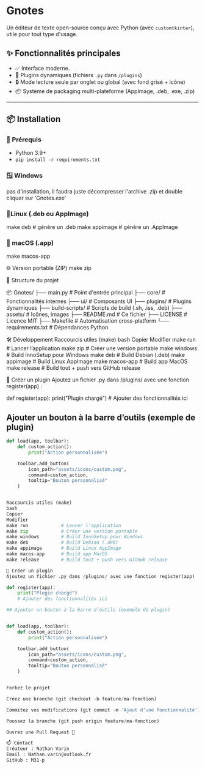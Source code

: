 # Gnotes

Un éditeur de texte open-source conçu avec Python (avec `customtkinter`), utile pour tout type d'usage.

## ✨ Fonctionnalités principales

- ✅ Interface moderne.
- 🔌 Plugins dynamiques (fichiers `.py` dans `/plugins`)
- 🔒 Mode lecture seule par onglet ou global (avec fond grisé + icône)
- 📦 Système de packaging multi-plateforme (AppImage, .deb, .exe, .zip)

---

## 📦 Installation

### 🐍 Prérequis

- Python 3.9+
- `pip install -r requirements.txt`

### 🪟 Windows

pas d'installation, 
il faudra juste décompresser l'archive .zip et double cliquer sur 'Gnotes.exe'

### 🐧Linux (.deb ou AppImage)

make deb        # génère un .deb
make appimage   # génère un .AppImage

### 🍎 macOS (.app)
make macos-app

🌐 Version portable (ZIP)
make zip

📁 Structure du projet

📦 Gnotes/
├── main.py                      # Point d'entrée principal
├── core/                        # Fonctionnalités internes
├── ui/                          # Composants UI
├── plugins/                     # Plugins dynamiques
├── build-scripts/               # Scripts de build (.sh, .iss, .deb)
├── assets/                      # Icônes, images
├── README.md                    # Ce fichier
├── LICENSE                      # Licence MIT
├── Makefile                     # Automatisation cross-platform
└── requirements.txt             # Dépendances Python


🛠️ Développement
Raccourcis utiles (make)
bash
Copier
Modifier
make run            # Lancer l’application
make zip            # Créer une version portable
make windows        # Build InnoSetup pour Windows
make deb            # Build Debian (.deb)
make appimage       # Build Linux AppImage
make macos-app      # Build app MacOS
make release        # Build tout + push vers GitHub release

🧩 Créer un plugin
Ajoutez un fichier .py dans /plugins/ avec une fonction register(app) :

def register(app):
    print("Plugin chargé")
    # Ajouter des fonctionnalités ici

## Ajouter un bouton à la barre d’outils (exemple de plugin)

```python
def load(app, toolbar):
    def custom_action():
        print("Action personnalisée")

    toolbar.add_button(
        icon_path="assets/icons/custom.png",
        command=custom_action,
        tooltip="Bouton personnalisé"
    )


Raccourcis utiles (make)
bash
Copier
Modifier
make run            # Lancer l’application
make zip            # Créer une version portable
make windows        # Build InnoSetup pour Windows
make deb            # Build Debian (.deb)
make appimage       # Build Linux AppImage
make macos-app      # Build app MacOS
make release        # Build tout + push vers GitHub release

🧩 Créer un plugin
Ajoutez un fichier .py dans /plugins/ avec une fonction register(app) :

def register(app):
    print("Plugin chargé")
    # Ajouter des fonctionnalités ici

## Ajouter un bouton à la barre d’outils (exemple de plugin)


def load(app, toolbar):
    def custom_action():
        print("Action personnalisée")

    toolbar.add_button(
        icon_path="assets/icons/custom.png",
        command=custom_action,
        tooltip="Bouton personnalisé"
    )


Forkez le projet

Créez une branche (git checkout -b feature/ma-fonction)

Commitez vos modifications (git commit -m 'Ajout d’une fonctionnalité')

Poussez la branche (git push origin feature/ma-fonction)

Ouvrez une Pull Request 🚀

📫 Contact
Créateur : Nathan Varin
Email : Nathan.varin@outlook.fr
GitHub : M31-p
